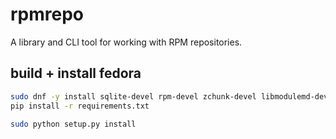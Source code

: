 # rpmrepo

A library and CLI tool for working with RPM repositories.

## build + install fedora


```bash
sudo dnf -y install sqlite-devel rpm-devel zchunk-devel libmodulemd-devel python3-magic
pip install -r requirements.txt

sudo python setup.py install
```
